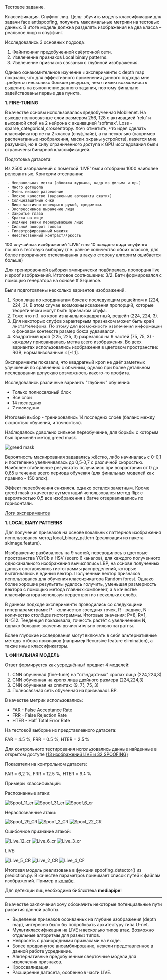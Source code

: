 Тестовое задание.

Классификация. Спуфинг лиц.
Цель: обучить модель классификации для задачи face antispoofing, получить максимальные
метрики на тестовых данных. В итоге модель должна разделять изображения на два класса –
реальное лицо и спуффинг.


Исследовались 3 основных подхода:
  1. Файнтюнинг предобученной свёрточной сети.
  2. Извлечение признаков Local binary patterns.
  3. Извлечение признаков связаных с глубиной изображения.
  
Однако ознакомительное изучение и эксперименты с depth map показали, что для эффективного применения данного подхода мне требуется несколько больше ресурсов, чем я имею возможность выделить на выполнение данного задания, поэтому финально задействованы первые два пункта.

<b> 1. FINE-TUNING </b>

В качестве основы использовалась предобученная Mobilenet. На выходе полносвязные слои размером 256, 128 с активацией 'relu' и выходной слой на 2 нейрона с акцивацией 'softmax'. Loss - sparse_categorical_crossentropy.
Хочу отметить, что идея сделать классификатор не на 2 класса (спуф/лайв), а на несколько (например распечатанные изображения, маски, экраны устройств), кажется мне разумной, но в силу ограниченного доступа к GPU исследования были ограничены бинарной классификацией.

Подготовка датасета:

Из 2500 изображений с пометкой 'LIVE' были отобраны 1000 наиболее релевантных. Критерии отсеивания:

	 - Неправильная метка (обложка журнала, кадр из фильма и пр.)
	 - Много фотошопа
	 - Очень низкое разрешение
	 - Плохое качество (выраженные артефакты сжатия)
	 - Солнцезащитные очки
	 - Лицо частично перекрыто рукой, предметом.
	 - Экспрессивное выражение лица 
	 - Закрытые глаза
	 - Краска на лице
	 - Водяные знаки перекрывающие лицо
	 - Сильный поворот головы
	 - Гипертрофированный макияж
	 - Неестественный контраст/яркость
   
100 случайных изображений 'LIVE' и по 10 каждого вида спуфинга пошло в тестовую выборку (т.е. равное количество обоих классов, для более прозрачного отслеживания в какую сторону алгоритм ошибается больше)

Для тренировочной выборки эмпирически подбиралась пропорция live и spoof изображений. Итоговое соотношение: 3/2. Батч формировался с помощью генератора на основе tf.Sequence.

Были подготовлены несколько вариантов изображений.

  1. Кроп лица по координатам бокса с последующим решейпом к (224, 224, 3). В этом случае возможны искажения пропорций, которые теоретически могут быть признаком спуфа.
  2. Тоже что п.1. но кроп изначально квадратный, решейп (224, 224, 3). 
  3. Для некоторых спуфов характерным признаком может быть край листа/телефона. По этому для возможности извлечения информации о фоновом контексте размер бокса удваивался.
  4. Квадратный кроп (225, 225, 3) разрезался на 9 частей (75, 75, 3) - каждому присваивалась метка всего изображения. 
Во всех вариантах использовались изображения в цветовом пространстве: RGB, нормализованные к [-1,1].

Эксперименты показали, что квадратный кроп не даёт заметных улучшений по сравнению с обычным, однако при более детальном исследовании допускаю возможность какого-то профита.

Исследовались различные варианты "глубины" обучения:
  - Только полносвязный блок
  - Все слои
  - 14 последних
  - 7 последних
  
Итоговый выбор - тренировались 14 последних слоёв (баланс между скоростью обучения, и точностью). 

Наблюдалось довольно сильное переобучение, для борьбы с которым был применён метод greed mask.

![greed mask](https://user-images.githubusercontent.com/104506812/214545376-38f58ee0-0cfc-4094-968f-cf8d0777a4e8.png)

Вероятность маскирования задавалась жёстко, либо начиналась с 0-0,1 и постепенно увеличивалась до 0,5-0,7 с различной скоростью. Наиболее стабильные результаты получились при возрастании от 0 до 0,65 в течение всего периода обучения (для финальных моделей как правило - 150 эпох).

Эффект переобучения снизился, однако остался заметным. Кроме greed mask в качестве аугментаций использовался метод flip: с вероятностью 0,5 все изображения в батче отзеркаливались по горизонтали.

[Логи экспериментов](https://wandb.ai/rizomus/projects)

<b> 1. LOCAL BIARY PATTERNS </b>

Для получения признаков на основе локальных паттернов изображения использовался метод local_binary_pattern (реализация из пакета skimage.feature). 

Изображение разбивалось на 9 частей, переводилось в цветовые пространства YCrCb и HSV (всего 6 каналов), для каждого полученного одноканального изображения вычислялись LBP, на основе полученных данных составлялись гистограммы распределений, которые вытягивались в единый вектор. Полученный вектор признаков использовался для обучения классификатора Random forest. Однако более хорошие результаты удалось получить, уменьшая размерность вектора с помощью метода главных компонент, а в качестве классификатора используя перцептрон из нескольких слоёв. 

В данном подходе эксперименты проводились со следующими гиперпараметрами: P - количество соседних точек, R - радиус, N - количество столбцов гистограммы. Итоговые значения: P=8, R=1, N=512. Тенденция показывала, точность растёт с увеличением N, однако большие значения вычислительно сильно затратны.

Более глубокие исследования могут включать в себя альтернативные методы отбора признаков (например Recursive feature elimination), а также иные классификаторы.

<b> 1. ФИНАЛЬНАЯ МОДЕЛЬ </b>

Ответ формируется как усреднённый предикт 4 моделей:

  1. CNN обученная (fine-tune) на "стандартных" кропах лица (224,224,3)
  2. CNN обученная на кропх лица двойного размера (224,224,3)
  3. CNN обученная на сплитах: (9, 75, 75, 3)
  4. Полносвязная сеть обученная на признаках LBP.
  
В качестве метрик использовались:
  - FAR - False Acceptance Rate
  - FRR - False Rejection Rate
  - HTER - Half Total Error Rate
  
На тестовой выборке из представленного датасета:

FAR = 4.5 %, FRR = 0.5 %, HTER = 2.5 %

Для контрольного тестирования использовались данные найденные в открытом доступе [(13 изображений LIVE и 32 SPOOFING)](https://drive.google.com/drive/folders/1EoYpX_VG2Kvr4sJMK-cL8BHWwRGQU5UZ?usp=sharing)

Показатели на контрольном датасете:

FAR = 6,2 %, FRR = 12.5 %, HTER = 9.4 %


Примеры классификаций:

  Распознанные атаки:
  
![Spoof_11_cr](https://user-images.githubusercontent.com/104506812/214570841-7488951e-4147-4111-965a-0fcc848d5501.png)
![Spoof_31_cr](https://user-images.githubusercontent.com/104506812/214570819-4d83dcbb-636c-4136-8360-d2d919b80e36.PNG)
![Spoof_6_cr](https://user-images.githubusercontent.com/104506812/214570835-c2e7114f-9bc9-4c3c-9318-9213a5fe044b.PNG)

  Нераспознанные атаки:
  
![Spoof_29_CR](https://user-images.githubusercontent.com/104506812/214571951-8aa974f3-b514-424a-914f-102700b7907d.png)
![Spoof_2_CR](https://user-images.githubusercontent.com/104506812/214571961-20ce0bdf-cb67-4d9b-9bee-bb3ab6ce472c.png)
![Spoof_22_CR](https://user-images.githubusercontent.com/104506812/214571965-7d333553-d1ae-4b0c-9d41-7cead754549a.png)

  Ошибочное признание атакой:
  
![Live_12_cr](https://user-images.githubusercontent.com/104506812/214572833-02f503ec-50d2-41ef-a05e-cf4e6f093acc.png)
![Live_6_cr](https://user-images.githubusercontent.com/104506812/214572841-cf62ba9b-6458-4be3-893d-76c14130dbd3.png)
![Live_3_cr](https://user-images.githubusercontent.com/104506812/214572857-4f4dc364-2f90-450e-94d9-93578bffe324.png)

  LIVE:

![Live_5_CR](https://user-images.githubusercontent.com/104506812/214573377-078753bc-d805-40c7-971e-b69a84cad0c6.png)
![Live_2_CR](https://user-images.githubusercontent.com/104506812/214573370-32daae0e-38b9-42c5-ab4f-0adda3b55831.png)
![Live_4_CR](https://user-images.githubusercontent.com/104506812/214573373-6e4c3525-3687-445c-ba2a-920c5e6168c7.png)

Итоговая модель реализована в функции spoofing_detector() из prediction.py. В качестве параметров принимает список путей к файлам изображений. Пример в [колабе](https://colab.research.google.com/drive/1WwIQn5b1SVPunfBYx_cKmJhP0GUboy8y?usp=sharing).

Для детекции лиц необходима библиотека <b>mediapipe</b>!

***

В качестве заключения хочу обозначить некоторые потенциальные пути развития данной работы.

  - Выделение признаков осонванных на глубине изображения (depth map), интересно было бы попробовать архитектуру типа U-net.
  - Мультиклассификация на LIVE и несколько типов атак. Возможно отдельные алгоритмы для разных типов.
  - Нейросеть с разнородными признаками на входе.
  - Более продвинутое ансамблирование, нежели представленное в данной работе усреднение.
  - Альтернативные предобученные свёрточные модели для извлечения признаков.
  - Кроссвалидация.
  - Расширение датасета, особенно в части LIVE.
